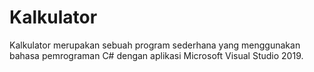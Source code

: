 # Kalkulator
Kalkulator merupakan sebuah program sederhana yang menggunakan bahasa pemrograman C# dengan aplikasi Microsoft Visual Studio 2019.

